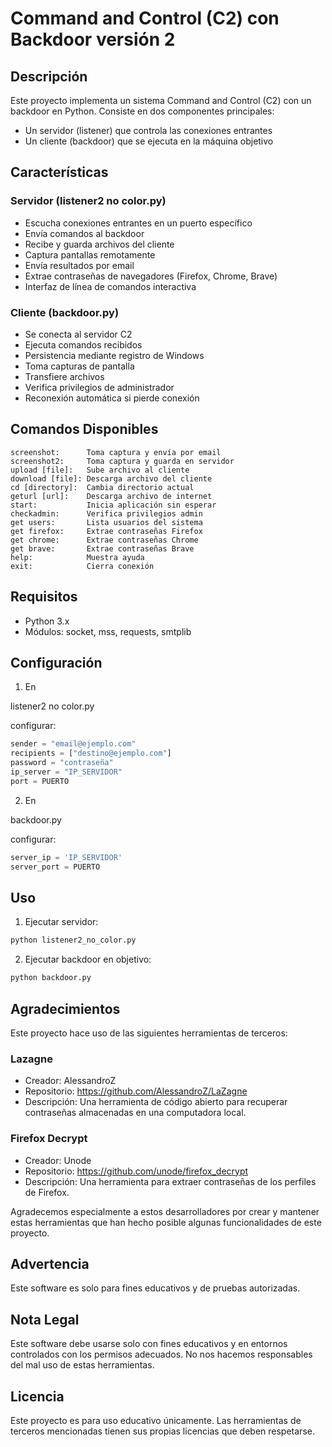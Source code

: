 # Command and Control (C2) con Backdoor versión 2

## Descripción
Este proyecto implementa un sistema Command and Control (C2) con un backdoor en Python. Consiste en dos componentes principales:
- Un servidor (listener) que controla las conexiones entrantes
- Un cliente (backdoor) que se ejecuta en la máquina objetivo

## Características

### Servidor (listener2 no color.py)
- Escucha conexiones entrantes en un puerto específico
- Envía comandos al backdoor
- Recibe y guarda archivos del cliente
- Captura pantallas remotamente
- Envía resultados por email
- Extrae contraseñas de navegadores (Firefox, Chrome, Brave)
- Interfaz de línea de comandos interactiva

### Cliente (backdoor.py)
- Se conecta al servidor C2
- Ejecuta comandos recibidos
- Persistencia mediante registro de Windows
- Toma capturas de pantalla
- Transfiere archivos
- Verifica privilegios de administrador
- Reconexión automática si pierde conexión

## Comandos Disponibles

```
screenshot:      Toma captura y envía por email
screenshot2:     Toma captura y guarda en servidor
upload [file]:   Sube archivo al cliente
download [file]: Descarga archivo del cliente
cd [directory]:  Cambia directorio actual
geturl [url]:    Descarga archivo de internet
start:           Inicia aplicación sin esperar
checkadmin:      Verifica privilegios admin
get users:       Lista usuarios del sistema
get firefox:     Extrae contraseñas Firefox
get chrome:      Extrae contraseñas Chrome
get brave:       Extrae contraseñas Brave
help:            Muestra ayuda
exit:            Cierra conexión
```

## Requisitos
- Python 3.x
- Módulos: socket, mss, requests, smtplib

## Configuración
1. En 

listener2 no color.py

 configurar:
```python
sender = "email@ejemplo.com"
recipients = ["destino@ejemplo.com"]
password = "contraseña"
ip_server = "IP_SERVIDOR"
port = PUERTO
```

2. En 

backdoor.py

 configurar:
```python
server_ip = 'IP_SERVIDOR'
server_port = PUERTO
```

## Uso
1. Ejecutar servidor:
```bash
python listener2_no_color.py
```

2. Ejecutar backdoor en objetivo:
```bash
python backdoor.py
```

## Agradecimientos

Este proyecto hace uso de las siguientes herramientas de terceros:

### Lazagne
- Creador: AlessandroZ
- Repositorio: https://github.com/AlessandroZ/LaZagne
- Descripción: Una herramienta de código abierto para recuperar contraseñas almacenadas en una computadora local.

### Firefox Decrypt
- Creador: Unode
- Repositorio: https://github.com/unode/firefox_decrypt
- Descripción: Una herramienta para extraer contraseñas de los perfiles de Firefox.

Agradecemos especialmente a estos desarrolladores por crear y mantener estas herramientas que han hecho posible algunas funcionalidades de este proyecto.

## Advertencia
Este software es solo para fines educativos y de pruebas autorizadas.

## Nota Legal
Este software debe usarse solo con fines educativos y en entornos controlados con los permisos adecuados. No nos hacemos responsables del mal uso de estas herramientas.

## Licencia
Este proyecto es para uso educativo únicamente. Las herramientas de terceros mencionadas tienen sus propias licencias que deben respetarse.